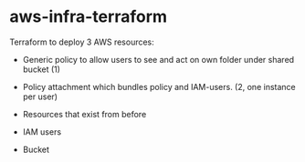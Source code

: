 # aws-infra-terraform
Terraform to deploy 3 AWS resources: 

 - Generic policy to allow users to see and act on own folder under shared bucket (1)
 - Policy attachment which bundles policy and IAM-users. (2, one instance per user)

 - Resources that exist from before 
 - IAM users
 - Bucket